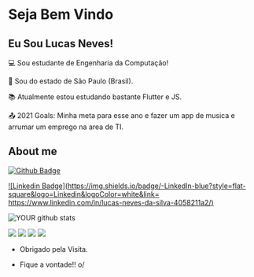 # Seja Bem Vindo

 

## Eu Sou Lucas Neves!

 

:computer: Sou estudante de Engenharia da Computação!

:house_with_garden: Sou do estado de São Paulo (Brasil).

:books: Atualmente estou estudando bastante Flutter e JS.

:outbox_tray: 2021 Goals: Minha meta para esse ano e fazer um app de musica e arrumar um emprego na area de TI.

 

## About me

[![Github Badge](https://img.shields.io/badge/-Github-000?style=flat-square&logo=Github&logoColor=white&link=https://github.com/Taunt-byte)](https://github.com/Taunt-byte)

[![Linkedin Badge](https://img.shields.io/badge/-LinkedIn-blue?style=flat-square&logo=Linkedin&logoColor=white&link= https://www.linkedin.com/in/lucas-neves-da-silva-4058211a2/)]( https://www.linkedin.com/in/lucas-neves-da-silva-4058211a2/)


![YOUR github stats](https://github.com/Taunt-byte)

[<img src="https://img.shields.io/badge/twitter-%231DA1F2.svg?&style=for-the-badge&logo=twitter&logoColor=white" />](https://twitter.com/lucas_neves164) [<img src="https://img.shields.io/badge/medium-%2312100E.svg?&style=for-the-badge&logo=medium&logoColor=white" />](https://medium.com/lucasneves_53829)  [<img src="https://img.shields.io/badge/linkedin-%230077B5.svg?&style=for-the-badge&logo=linkedin&logoColor=white" />](https://www.linkedin.com/in/lucas-neves-da-silva-4058211a2/) [<img src = "https://img.shields.io/badge/instagram-%23E4405F.svg?&style=for-the-badge&logo=instagram&logoColor=white">](https://www.instagram.com/lucas.neves.301718/) 

- Obrigado pela Visita.

- Fique a vontade!! o/